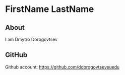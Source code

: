 # FirstName LastName

## About

I am Dmytro Dorogovtsev

## GitHub

Github account: https://github.com/ddorogovtseveuedu
